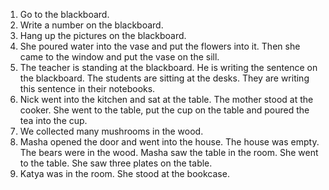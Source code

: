 1. Go to the blackboard.
2. Write a number on the blackboard.
3. Hang up the pictures on the blackboard.
4. She poured water into the vase and put the flowers into it. Then she came to the window and put the vase on the sill.
5. The teacher is standing at the blackboard. He is writing the sentence on the blackboard. The students are sitting at the desks. They are writing this sentence in their notebooks.
6. Nick went into the kitchen and sat at the table. The mother stood at the cooker. She went to the table, put the cup on the table and poured the tea into the cup.
7. We collected many mushrooms in the wood.
8. Masha opened the door and went into the house. The house was empty. The bears were in the wood. Masha saw the table in the room. She went to the table. She saw three plates on the table.
9. Katya was in the room. She stood at the bookcase.
